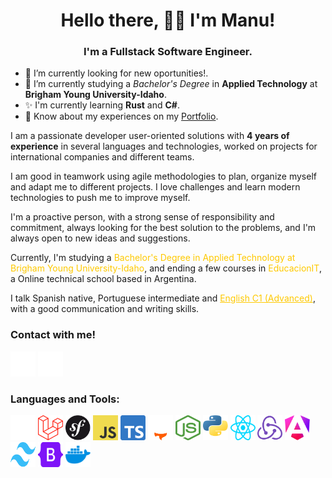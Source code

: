 <h1 align="center">Hello there, 👋🏻 I'm Manu!</h1>
<h3 align="center">I'm a Fullstack Software Engineer.</h3>

- 🔭 I’m currently looking for new oportunities!.
- 🌱 I’m currently studying a *Bachelor's Degree* in **Applied Technology** at **Brigham Young University-Idaho**.
- ✨ I'm currently learning **Rust** and **C#**.
- 📄 Know about my experiences on my [Portfolio](https://manugonzalez-portfolio.netlify.app/).

I am a passionate developer user-oriented solutions with **4 years of experience** in several languages and technologies, worked on projects for international companies and different teams. 

<p class="text-pretty my-2 text-lg opacity-90">
    I am good in teamwork using agile methodologies to plan, organize myself and adapt me to different projects. I love challenges and learn modern technologies to push me to improve myself. 
</p>
<p class="text-pretty my-2 text-lg opacity-90">
I'm a proactive person, with a strong sense of responsibility and commitment, always looking for the best solution to the problems, and I'm always open to new ideas and suggestions.
</p>
<p class="text-pretty my-2 text-lg opacity-90">
    Currently, I'm studying a <span class="text-bold" style="color: #fec900">Bachelor's Degree in Applied Technology at Brigham Young University-Idaho</span>, and ending a few courses in <span class="text-bold" style="color: #fec900">EducacionIT</span>, a Online technical school based in Argentina.
</p>
<p class="text-pretty my-2 text-lg opacity-90">
    I talk Spanish native, Portuguese intermediate and <a href="https://cert.efset.org/ivF92R" target="_blank" class="text-bold underline underline-offset-2" style="color: #fec900">English C1 (Advanced)</a>, with a good communication and writing skills.
</p>

### Contact with me!
<p align="left">
<a href="https://linkedin.com/in/manu-ale-gonzalez98/" target="blank"><img src="public/icons/Linkedin.svg" alt="My Linkedin Profile" height="40" width="40" /></a>

<a href="mailto:manu.ale.gonzalez@gmail.com">
    <img src="public/icons/Email.svg" alt="My Email" height="40" width="40"/>
</a>
</p>

<h3 align="left">Languages and Tools:</h3>
<p align="left"> 
  <img src="public/icons/PHP.svg" alt="PHP" width="40" height="40">
  <img src="public/icons/Laravel.svg" alt="Laravel" width="40" height="40">
  <img src="public/icons/Symfony.svg" alt="Symfony" width="40" height="40">
  <img src="public/icons/Javascript.svg" alt="Javascript" width="40" height="40">
  <img src="public/icons/Typescript.svg" alt="Typescript" width="40" height="40">
  <img src="public/icons/AstroIcon.svg" alt="Astro" width="40" height="40">
  <img src="public/icons/Node.svg" alt="Node.js" width="40" height="40">
  <img src="public/icons/Python.svg" alt="Python" width="40" height="40">
  <img src="public/icons/React.svg" alt="React" width="40" height="40">
  <img src="public/icons/Redux.svg" alt="Redux" width="40" height="40">
  <img src="public/icons/Angular.svg" alt="Angular" width="40" height="40">
  <img src="public/icons/Tailwind.svg" alt="Tailwind.css" width="40" height="40">
  <img src="public/icons/Bootstrap.svg" alt="Bootstrap" width="40" height="40">
  <img src="public/icons/Docker.svg" alt="Docker" width="40" height="40">
</p>

